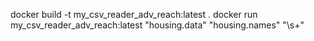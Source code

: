 docker build -t my_csv_reader_adv_reach:latest .
docker run my_csv_reader_adv_reach:latest "housing.data" "housing.names" "\s+"